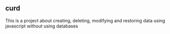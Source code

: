 ## curd
<p>This is a project about creating, deleting, modifying and restoring data using javascript without using databases</p>
